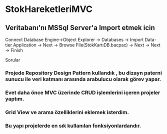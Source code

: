# StokHareketleriMVC







## Veritabanı'nı MSSql Server'a Import etmek icin

Connect Database Engine->Object Explorer -> Databases -> Import Data-tier Application -> Next -> Browse File(StokKartıDB.bacpac) -> Next -> Next -> Finish

Sorular

### Projede Repository Design Pattern kullandık , bu dizayn paterni sunucu ile veri katmanı arasında arabulucu olarak görev yapar.
### Evet daha önce MVC üzerinde CRUD işlemlerini içeren projeler yaptım.
### Grid View ve arama özelliklerini eklemek isterdim.
### Bu yapı projelerde en sık kullanılan fonksiyonlardandır.

